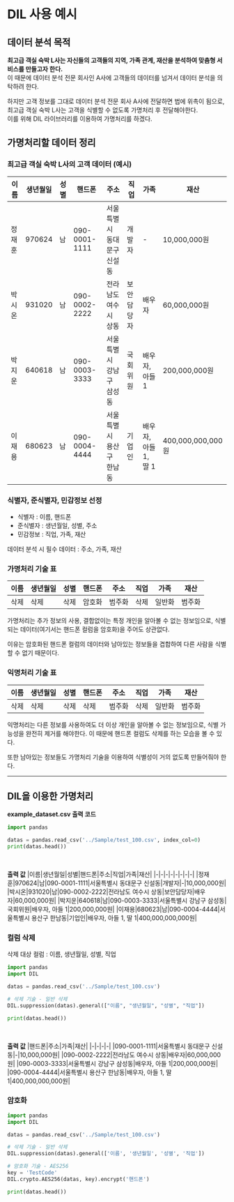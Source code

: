 # DIL 사용 예시
## 데이터 분석 목적
**최고급 객실 숙박 L사는 자신들의 고객들의 지역, 가족 관계, 재산을 분석하여 맞춤형 서비스를 만들고자 한다.**<br>
이 때문에 데이터 분석 전문 회사인 A사에 고객들의 데이터를 넘겨서 데이터 분석을 의탁하려 한다.

하지만 고객 정보를 그대로 데이터 분석 전문 회사 A사에 전달하면 법에 위촉이 됨으로, 최고급 객실 숙박 L사는 고객을 식별할 수 없도록 가명처리 후 전달해야한다.<br>
이를 위해 DIL 라이브러리를 이용하여 가명처리를 하겠다.


## 가명처리할 데이터 정리
### 최고급 객실 숙박 L사의 고객 데이터 (예시)
|이름|생년월일|성별|핸드폰|주소|직업|가족|재산|
|-|-|-|-|-|-|-|-|
|정재훈|970624|남|090-0001-1111|서울특별시 동대문구 신설동|개발자|-|10,000,000원|
|박시온|931020|남|090-0002-2222|전라남도 여수시 상동|보안담당자|배우자|60,000,000원|
|박지운|640618|남|090-0003-3333|서울특별시 강남구 삼성동|국회위원|배우자, 아들 1|200,000,000원|
|이재용|680623|남|090-0004-4444|서울특별시 용산구 한남동|기업인|배우자, 아들 1, 딸 1|400,000,000,000원|

### 식별자, 준식별자, 민감정보 선정
- 식별자 : 이름, 핸드폰
- 준식별자 : 생년월일, 성별, 주소
- 민감정보 : 직업, 가족, 재산

데이터 분석 시 필수 데이터 : 주소, 가족, 재산

### 가명처리 기술 표
|이름|생년월일|성별|핸드폰|주소|직업|가족|재산|
|-|-|-|-|-|-|-|-|
|삭제|삭제|삭제|암호화|범주화|삭제|일반화|범주화|

가명처리는 추가 정보의 사용, 결합없이는 특정 개인을 알아볼 수 없는 정보임으로, 식별되는 데이터(여기서는 핸드폰 컬럼을 암호화)을 주어도 상관없다.

이유는 암호화된 핸드폰 컬럼의 데이터와 남아있는 정보들을 겹합하여 다른 사람을 식별할 수 없기 때문이다.

### 익명처리 기술 표
|이름|생년월일|성별|핸드폰|주소|직업|가족|재산|
|-|-|-|-|-|-|-|-|
|삭제|삭제|삭제|삭제|범주화|삭제|일반화|범주화|

익명처리는 다른 정보를 사용하여도 더 이상 개인을 알아볼 수 없는 정보임으로, 식별 가능성을 완전히 제거를 해야한다. 이 때문에 핸드폰 컬럼도 삭제를 하는 모습을 볼 수 있다.

또한 남아있는 정보들도 가명처리 기술을 이용하여 식별성이 거의 없도록 만들어줘야 한다.

---

## DIL을 이용한 가명처리
**example_dataset.csv 출력 코드**

```python
import pandas

datas = pandas.read_csv('../Sample/test_100.csv', index_col=0)
print(datas.head())
```

<br>

**출력 값**
|이름|생년월일|성별|핸드폰|주소|직업|가족|재산|
|-|-|-|-|-|-|-|-|
|정재훈|970624|남|090-0001-1111|서울특별시 동대문구 신설동|개발자|-|10,000,000원|
|박시온|931020|남|090-0002-2222|전라남도 여수시 상동|보안담당자|배우자|60,000,000원|
|박지운|640618|남|090-0003-3333|서울특별시 강남구 삼성동|국회위원|배우자, 아들 1|200,000,000원|
|이재용|680623|남|090-0004-4444|서울특별시 용산구 한남동|기업인|배우자, 아들 1, 딸 1|400,000,000,000원|

### 컬럼 삭제
삭제 대상 컬럼 : 이름, 생년월일, 성별, 직업

```python
import pandas
import DIL

datas = pandas.read_csv('../Sample/test_100.csv')

# 삭제 기술 - 일반 삭제
DIL.suppression(datas).general(["이름", "생년월일", "성별", "직업"])

print(datas.head())
```

<br>

**출력 값**
|핸드폰|주소|가족|재산|
|-|-|-|-|
|090-0001-1111|서울특별시 동대문구 신설동|-|10,000,000원|
|090-0002-2222|전라남도 여수시 상동|배우자|60,000,000원|
|090-0003-3333|서울특별시 강남구 삼성동|배우자, 아들 1|200,000,000원|
|090-0004-4444|서울특별시 용산구 한남동|배우자, 아들 1, 딸 1|400,000,000,000원|

### 암호화

```python
import pandas
import DIL

datas = pandas.read_csv('../Sample/test_100.csv')

# 삭제 기술 - 일반 삭제
DIL.suppression(datas).general(['이름', '생년월일', '성별', '직업'])

# 암호화 기술 - AES256
key = 'TestCode'
DIL.crypto.AES256(datas, key).encrypt('핸드폰')

print(datas.head())
```